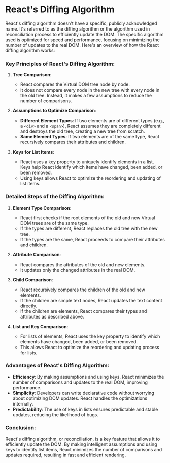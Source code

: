 # React's Diffing Algorithm

React's diffing algorithm doesn't have a specific, publicly acknowledged name. It's referred to as the diffing algorithm or the algorithm used in reconciliation process to efficiently update the DOM. The specific algorithm used is optimized for speed and performance, focusing on minimizing the number of updates to the real DOM. Here's an overview of how the React diffing algorithm works:

### Key Principles of React's Diffing Algorithm:

1. **Tree Comparison**:

   - React compares the Virtual DOM tree node by node.
   - It does not compare every node in the new tree with every node in the old tree. Instead, it makes a few assumptions to reduce the number of comparisons.

2. **Assumptions to Optimize Comparison**:

   - **Different Element Types**: If two elements are of different types (e.g., a `<div>` and a `<span>`), React assumes they are completely different and destroys the old tree, creating a new tree from scratch.
   - **Same Element Types**: If two elements are of the same type, React recursively compares their attributes and children.

3. **Keys for List Items**:
   - React uses a key property to uniquely identify elements in a list. Keys help React identify which items have changed, been added, or been removed.
   - Using keys allows React to optimize the reordering and updating of list items.

### Detailed Steps of the Diffing Algorithm:

1. **Element Type Comparison**:

   - React first checks if the root elements of the old and new Virtual DOM trees are of the same type.
   - If the types are different, React replaces the old tree with the new tree.
   - If the types are the same, React proceeds to compare their attributes and children.

2. **Attribute Comparison**:

   - React compares the attributes of the old and new elements.
   - It updates only the changed attributes in the real DOM.

3. **Child Comparison**:

   - React recursively compares the children of the old and new elements.
   - If the children are simple text nodes, React updates the text content directly.
   - If the children are elements, React compares their types and attributes as described above.

4. **List and Key Comparison**:
   - For lists of elements, React uses the key property to identify which elements have changed, been added, or been removed.
   - This allows React to optimize the reordering and updating process for lists.

### Advantages of React's Diffing Algorithm:

- **Efficiency**: By making assumptions and using keys, React minimizes the number of comparisons and updates to the real DOM, improving performance.
- **Simplicity**: Developers can write declarative code without worrying about optimizing DOM updates. React handles the optimizations internally.
- **Predictability**: The use of keys in lists ensures predictable and stable updates, reducing the likelihood of bugs.

### Conclusion:

React's diffing algorithm, or reconciliation, is a key feature that allows it to efficiently update the DOM. By making intelligent assumptions and using keys to identify list items, React minimizes the number of comparisons and updates required, resulting in fast and efficient rendering.
